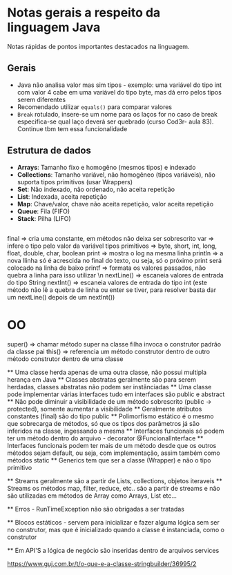 # Notas gerais a respeito da linguagem Java

Notas rápidas de pontos importantes destacados na linguagem.

## Gerais

- Java não analisa valor mas sim tipos - exemplo: uma variável do tipo int com valor 4 cabe em uma variável do tipo byte, mas dá erro pelos tipos serem diferentes
- Recomendado utilizar `equals()` para comparar valores
- `Break` rotulado, insere-se um nome para os laços for no caso de break especifica-se qual laço deverá ser quebrado (curso Cod3r- aula 83). Continue tbm tem essa funcionalidade

## Estrutura de dados

- **Arrays**: Tamanho fixo e homogêno (mesmos tipos) e indexado
- **Collections**: Tamanho variável, não homogêneo (tipos variáveis), não suporta tipos primitivos (usar Wrappers)
- **Set**: Não indexado, não ordenado, não aceita repetição
- **List**: Indexada, aceita repetição
- **Map**: Chave/valor, chave não aceita repetição, valor aceita repetição
- **Queue**: Fila (FIFO)
- **Stack**: Pilha (LIFO)

## 
final => cria uma constante, em métodos não deixa ser sobrescrito
var => infere o tipo pelo valor da variável
tipos primitivos => byte, short, int, long, float, double, char, boolean
print => mostra o log na mesma linha
println => a nova llinha só é acrescida no final do texto, ou seja, só o próximo print será colocado na linha de baixo
printf => formata os valores passados, não quebra a linha para isso utilizar \n
nextLine() => escaneia valores de entrada do tipo String
nextInt() => escaneia valores de entrada do tipo int (este método  não lê a quebra de linha ou enter se tiver, para resolver basta dar um nextLine() depois de um nextInt())

OO
==

super() => chamar método super na classe filha invoca o construtor padrão da classe pai
this() => referencia um método construtor dentro de outro método construtor dentro de uma classe

** Uma classe herda apenas de uma outra classe, não possui multipla herança em Java
** Classes abstratas geralmente são para serem herdadas, classes abstratas não podem ser instânciadas
** Uma classe pode implementar várias interfaces tudo em interfaces são public e abstract
** Não pode diminuir a visibilidade de um método sobrescrito (public -> protected), somente aumentar a visibilidade
** Geralmente atributos constantes (final) são do tipo public
** Polimorfismo estático é o mesmo que sobrecarga de métodos, só que os tipos dos parâmetros já são inferidos na classe, ingessando a mesma
** Interfaces funcionais só podem ter um método dentro do arquivo - decorator @FuncionalInterface
** Interfaces funcionais podem ter mais de um método desde que os outros métodos sejam default, ou seja, com implementação, assim também como métodos static
** Generics tem que ser a classe (Wrapper) e não o tipo primitivo

** Streams geralmente são a partir de Lists, collections, objetos iteraveis
** Streams os métodos map, filter, reduce, etc.. são a partir de streams e não são utilizadas em métodos de Array como Arrays, List etc... 

** Erros - RunTimeException não são obrigadas a ser tratadas

** Blocos estáticos - servem para inicializar e fazer alguma lógica sem ser no construtor, mas que é inicializado quando a classe é instanciada, como o construtor

** Em API'S a lógica de negócio são inseridas dentro de arquivos services

https://www.guj.com.br/t/o-que-e-a-classe-stringbuilder/36995/2

